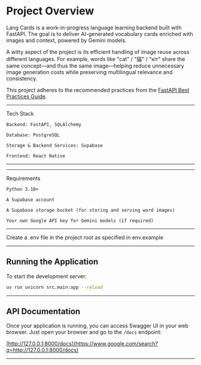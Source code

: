 # Project Overview

Lang Cards is a work-in-progress language learning backend built with FastAPI. The goal is to deliver AI-generated vocabulary cards enriched with images and context, powered by Gemini models.

A witty aspect of the project is its efficient handling of image reuse across different languages. For example, words like "cat" / "貓" / "кіт" share the same concept—and thus the same image—helping reduce unnecessary image generation costs while preserving multilingual relevance and consistency.

This project adheres to the recommended practices from the [FastAPI Best Practices Guide](https://github.com/zhanymkanov/fastapi-best-practices).

-----
Tech Stack

    Backend: FastAPI, SQLAlchemy

    Database: PostgreSQL

    Storage & Backend Services: Supabase

    Frontend: React Native
-----

-----
Requirements

    Python 3.10+

    A Supabase account

    A Supabase storage bucket (for storing and serving word images)

    Your own Google API key for Gemini models (if required)
-----

Create a .env file in the project root as specified in env.example

-----

## Running the Application

To start the development server:

```bash
uv run uvicorn src.main:app --reload
```
-----

## API Documentation

Once your application is running, you can access Swagger UI in your web browser. Just open your browser and go to the `/docs` endpoint:

[http://127.0.0.1:8000/docs](https://www.google.com/search?q=http://127.0.0.1:8000/docs)

-----